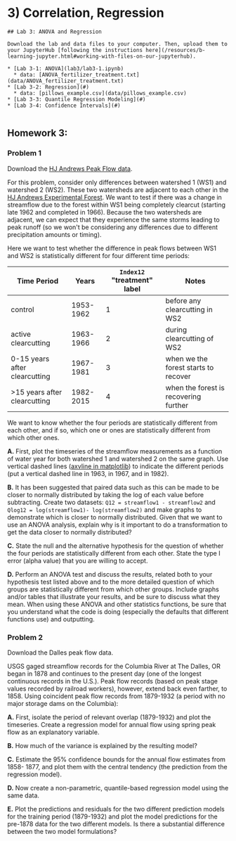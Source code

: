 # 3) Correlation, Regression


```note
## Lab 3: ANOVA and Regression

Download the lab and data files to your computer. Then, upload them to your JupyterHub [following the instructions here](/resources/b-learning-jupyter.html#working-with-files-on-our-jupyterhub).

* [Lab 3-1: ANOVA](lab3/lab3-1.ipynb)
  * data: [ANOVA_fertilizer_treatment.txt](data/ANOVA_fertilizer_treatment.txt)
* [Lab 3-2: Regression](#)
  * data: [pillows_example.csv](data/pillows_example.csv)
* [Lab 3-3: Quantile Regression Modeling](#)
* [Lab 3-4: Confidence Intervals](#)


```

## Homework 3: 

### Problem 1

Download the [HJ Andrews Peak Flow data](data/HJAndrews_peakflow_WS1_WS2_WS3.xlsx).

For this problem, consider only differences between watershed 1 (WS1) and watershed 2 (WS2). These two watersheds are adjacent to each other in the [HJ Andrews Experimental Forest](https://andrewsforest.oregonstate.edu/). We want to test if there was a change in streamflow due to the forest within WS1 being completely clearcut (starting late 1962 and completed in 1966). Because the two watersheds are adjacent, we can expect that they experience the same storms leading to peak runoff (so we won't be considering any differences due to different precipitation amounts or timing). 

Here we want to test whether the difference in peak flows between WS1 and WS2 is statistically different for four different time periods:

| Time Period | Years | `Index12` "treatment" label | Notes |
| ----------- | --------------- | --------------- | --------------- |
| control | 1953-1962 | 1 | before any clearcutting in WS2 |
| active clearcutting | 1963-1966 | 2 | during clearcutting of WS2 |
| 0-15 years after clearcutting | 1967-1981 | 3 | when we the forest starts to recover |
| >15 years after clearcutting | 1982-2015 | 4 | when the forest is recovering further |

We want to know whether the four periods are statistically different from each other, and if so, which one or ones are statistically different from which other ones.

 **A.** First, plot the timeseries of the streamflow measurements as a function of water year for both watershed 1 and watershed 2 on the same graph. Use vertical dashed lines ([axvline in matplotlib](https://matplotlib.org/3.1.1/api/_as_gen/matplotlib.pyplot.axvline.html)) to indicate the different periods (put a vertical dashed line in 1963, in 1967, and in 1982).
 
 **B.** It has been suggested that paired data such as this can be made to be closer to normally distributed by taking the log of each value before subtracting. Create two datasets: `Q12 = streamflow1 - streamflow2` and `Qlog12 = log(streamflow1)- log(streamflow2)` and make graphs to demonstrate which is closer to normally distributed. Given that we want to use an ANOVA analysis, explain why is it important to do a transformation to get the data closer to normally distributed?
 
 **C.** State the null and the alternative hypothesis for the question of whether the four periods are statistically different from each other. State the type I error (alpha value) that you are willing to accept.
 
 **D.** Perform an ANOVA test and discuss the results, related both to your hypothesis test listed above and to the more detailed question of which groups are statistically different from which other groups. Include graphs and/or tables that illustrate your results, and be sure to discuss what they mean. When using these ANOVA and other statistics functions, be sure that you understand what the code is doing (especially the defaults that different functions use) and outputting.
 
### Problem 2
 
Download the Dalles peak flow data.
 
USGS gaged streamflow records for the Columbia River at The Dalles, OR began in 1878 and continues to the present day (one of the longest continuous records in the U.S.). Peak flow records (based on peak stage values recorded by railroad workers), however, extend back even farther, to 1858. Using coincident peak flow records from 1879-1932 (a period with no major storage dams on the Columbia):

 **A.** First, isolate the period of relevant overlap (1879-1932) and plot the timeseries. Create a regression model for annual flow using spring peak flow as an explanatory variable.
 
 **B.** How much of the variance is explained by the resulting model?
 
 **C.** Estimate the 95% confidence bounds for the annual flow estimates from 1858- 1877, and plot them with the central tendency (the prediction from the regression model).
 
 **D.** Now create a non-parametric, quantile-based regression model using the same data.
 
 **E.** Plot the predictions and residuals for the two different prediction models for the training period (1879-1932) and plot the model predictions for the pre-1878 data for the two different models. Is there a substantial difference between the two model formulations?
 
